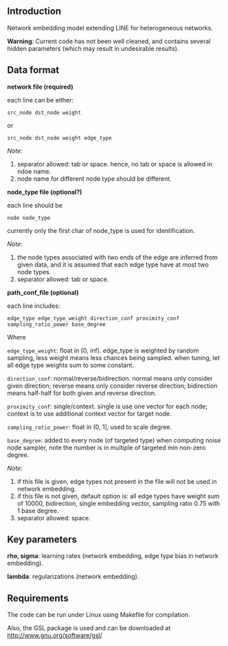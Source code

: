 Introduction
------------------
Network embedding model extending LINE for heterogeneous networks.

__Warning__: Current code has not been well cleaned, and contains several hidden parameters (which may result in undesirable results).


Data format
-----------------
**network file (required)**

each line can be either:
```
src_node dst_node weight
```
or
```
src_node dst_node weight edge_type
```

_Note_:

1. separator allowed: tab or space. hence, no tab or space is allowed in ndoe name.
2. node name for different node type should be different.

**node_type file (optional?)**

each line should be
```
node node_type
```

currently only the first char of node_type is used for identification.

_Note_:

1. the node types associated with two ends of the edge are inferred from given data, and it is assumed that each edge type have at most two node types.
2. separator allowed: tab or space.

**path_conf_file (optional)**

each line includes:

```
edge_type edge_type_weight direction_conf proximity_conf sampling_ratio_power base_degree
```

Where

```edge_type_weight```: float in [0, inf). edge_type is weighted by random sampling, less weight means less chances being sampled. when tuning, let all edge type weights sum to some constant.

```direction_conf```: normal/reverse/bidirection. normal means only consider given direction; reverse means only consider reverse direction; bidirection means half-half for both given and reverse direction.

```proximity_conf```: single/context. single is use one vector for each node; context is to use additional context vector for target node.

```sampling_ratio_power```: float in (0, 1], used to scale degree.

```base_degree```: added to every node (of targeted type) when computing noise node sampler, note the number is in multiple of targeted min non-zero degree.

_Note_:

1. if this file is given, edge types not present in the file will not be used in network embedding.
2. if this file is not given, default option is: all edge types have weight sum of 10000, bidirection, single embedding vector, sampling ratio 0.75 with 1 base degree.
3. separator allowed: space.

Key parameters
---------------

**rho, sigma**: learning rates (network embedding, edge type bias in network embedding).

**lambda**: regularizations (network embedding).

Requirements
-----------------
The code can be run under Linux using Makefile for compilation.

Also, the GSL package is used and can be downloaded at http://www.gnu.org/software/gsl/
